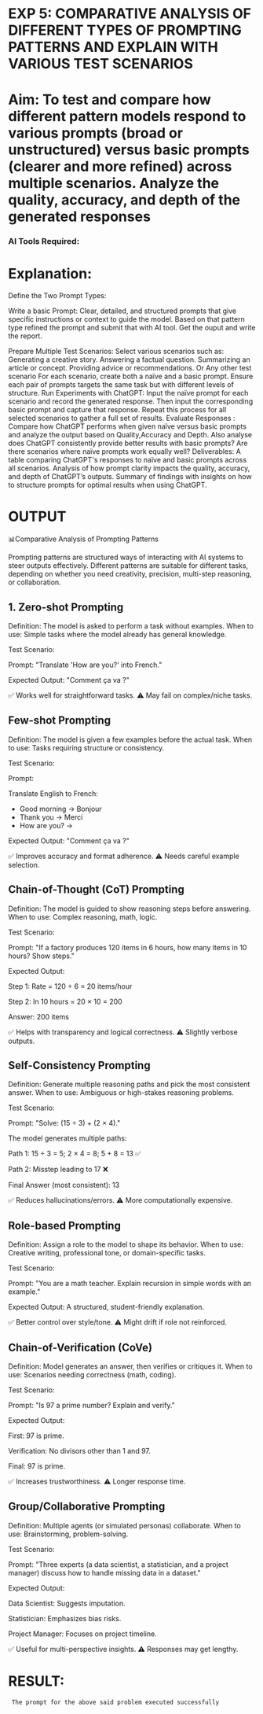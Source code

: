 

# EXP 5: COMPARATIVE ANALYSIS OF DIFFERENT TYPES OF PROMPTING PATTERNS AND EXPLAIN WITH VARIOUS TEST SCENARIOS

# Aim: To test and compare how different pattern models respond to various prompts (broad or unstructured) versus basic prompts (clearer and more refined) across multiple scenarios.  Analyze the quality, accuracy, and depth of the generated responses 

### AI Tools Required: 

# Explanation: 
Define the Two Prompt Types:

Write a basic Prompt: Clear, detailed, and structured prompts that give specific instructions or context to guide the model.
Based on that pattern type refined the prompt and submit that with AI tool.
Get the ouput and write the report.

Prepare Multiple Test Scenarios:
Select various scenarios such as:
Generating a creative story.
Answering a factual question.
Summarizing an article or concept.
Providing advice or recommendations.
Or Any other test scenario
For each scenario, create both a naïve and a basic prompt. Ensure each pair of prompts targets the same task but with different levels of structure.
Run Experiments with ChatGPT:
Input the naïve prompt for each scenario and record the generated response.
Then input the corresponding basic prompt and capture that response.
Repeat this process for all selected scenarios to gather a full set of results.
Evaluate Responses : 
	Compare how ChatGPT performs when given naïve versus basic prompts and analyze the output based on Quality,Accuracy and Depth. Also analyse does ChatGPT consistently provide better results with basic prompts? Are there scenarios where naïve prompts work equally well?
Deliverables:
A table comparing ChatGPT's responses to naïve and basic prompts across all scenarios.
Analysis of how prompt clarity impacts the quality, accuracy, and depth of ChatGPT’s outputs.
Summary of findings with insights on how to structure prompts for optimal results when using ChatGPT.


# OUTPUT
📊Comparative Analysis of Prompting Patterns

Prompting patterns are structured ways of interacting with AI systems to steer outputs effectively. Different patterns are suitable for different tasks, depending on whether you need creativity, precision, multi-step reasoning, or collaboration.
## 1. Zero-shot Prompting

Definition: The model is asked to perform a task without examples.
When to use: Simple tasks where the model already has general knowledge.

Test Scenario:

Prompt: "Translate 'How are you?' into French."

Expected Output: "Comment ça va ?"

✅ Works well for straightforward tasks.
⚠️ May fail on complex/niche tasks.

## Few-shot Prompting

Definition: The model is given a few examples before the actual task.
When to use: Tasks requiring structure or consistency.

Test Scenario:

Prompt:

Translate English to French:
- Good morning → Bonjour
- Thank you → Merci
- How are you? →


Expected Output: "Comment ça va ?"

✅ Improves accuracy and format adherence.
⚠️ Needs careful example selection.

##  Chain-of-Thought (CoT) Prompting

Definition: The model is guided to show reasoning steps before answering.
When to use: Complex reasoning, math, logic.

Test Scenario:

Prompt: "If a factory produces 120 items in 6 hours, how many items in 10 hours? Show steps."

Expected Output:

Step 1: Rate = 120 ÷ 6 = 20 items/hour

Step 2: In 10 hours = 20 × 10 = 200

Answer: 200 items

✅ Helps with transparency and logical correctness.
⚠️ Slightly verbose outputs.

## Self-Consistency Prompting

Definition: Generate multiple reasoning paths and pick the most consistent answer.
When to use: Ambiguous or high-stakes reasoning problems.

Test Scenario:

Prompt: "Solve: (15 ÷ 3) + (2 × 4)."

The model generates multiple paths:

Path 1: 15 ÷ 3 = 5; 2 × 4 = 8; 5 + 8 = 13 ✅

Path 2: Misstep leading to 17 ❌

Final Answer (most consistent): 13

✅ Reduces hallucinations/errors.
⚠️ More computationally expensive.

## Role-based Prompting

Definition: Assign a role to the model to shape its behavior.
When to use: Creative writing, professional tone, or domain-specific tasks.

Test Scenario:

Prompt: "You are a math teacher. Explain recursion in simple words with an example."

Expected Output: A structured, student-friendly explanation.

✅ Better control over style/tone.
⚠️ Might drift if role not reinforced.

## Chain-of-Verification (CoVe)

Definition: Model generates an answer, then verifies or critiques it.
When to use: Scenarios needing correctness (math, coding).

Test Scenario:

Prompt: "Is 97 a prime number? Explain and verify."

Expected Output:

First: 97 is prime.

Verification: No divisors other than 1 and 97.

Final: 97 is prime.

✅ Increases trustworthiness.
⚠️ Longer response time.

## Group/Collaborative Prompting

Definition: Multiple agents (or simulated personas) collaborate.
When to use: Brainstorming, problem-solving.

Test Scenario:

Prompt: "Three experts (a data scientist, a statistician, and a project manager) discuss how to handle missing data in a dataset."

Expected Output:

Data Scientist: Suggests imputation.

Statistician: Emphasizes bias risks.

Project Manager: Focuses on project timeline.

✅ Useful for multi-perspective insights.
⚠️ Responses may get lengthy.

# RESULT:
     The prompt for the above said problem executed successfully
